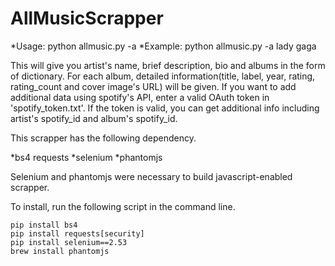 # AllMusicScrapper

*Usage: python allmusic.py -a <artist-name>
*Example: python allmusic.py -a lady gaga

This will give you artist's name, brief description, bio and albums in the form of dictionary. For each album, detailed information(title, label, year, rating, rating_count and cover image's URL) will be given.
If you want to add additional data using spotify's API, enter a valid OAuth token in 'spotify_token.txt'. If the token is valid, you can get additional info including artist's spotify_id and album's spotify_id.


This scrapper has the following dependency.

*bs4
requests
*selenium
*phantomjs

Selenium and phantomjs were necessary to build javascript-enabled scrapper.

To install, run the following script in the command line.

```
pip install bs4
pip install requests[security]
pip install selenium==2.53
brew install phantomjs
```
